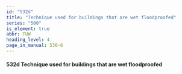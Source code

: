 ```yaml
---
id: "532d"
title: "Technique used for buildings that are wet floodproofed"
series: "500"
is_element: true
abbr: TUW
heading_level: 4
page_in_manual: 530-6
---
```


#### 532d Technique used for buildings that are wet floodproofed